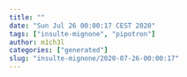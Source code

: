 ```yaml
---
title: ""
date: "Sun Jul 26 00:00:17 CEST 2020"
tags: ["insulte-mignone", "pipotron"]
author: m1ch3l
categories: ["generated"]
slug: "insulte-mignone/2020-07-26-00:00:17"
---
```



